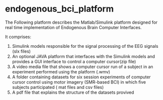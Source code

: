 # endogenous_bci_platform
The Following platform describes the Matlab/Simulink platform designed for real time implementation of 
Endogenous Brain Computer Interfaces.

It comprises:
1. Simulink models responsible for the signal processing of the EEG signals (slx files)
2. An optional JAVA platform that interfaces with the Simulink models and provides a GUI interface to control a computer cursor(zip file)
3. A video media file that shows a computer cursor run of a subject in an experiment performed using the platform (.wmv)
4. A folder containing datasets for six session experiments of computer cursor control using motor imagery (SMR-based BCI) in which five  subjects participated ( mat files and csv files)
5. A pdf file that explains the structure of the datasets provived
